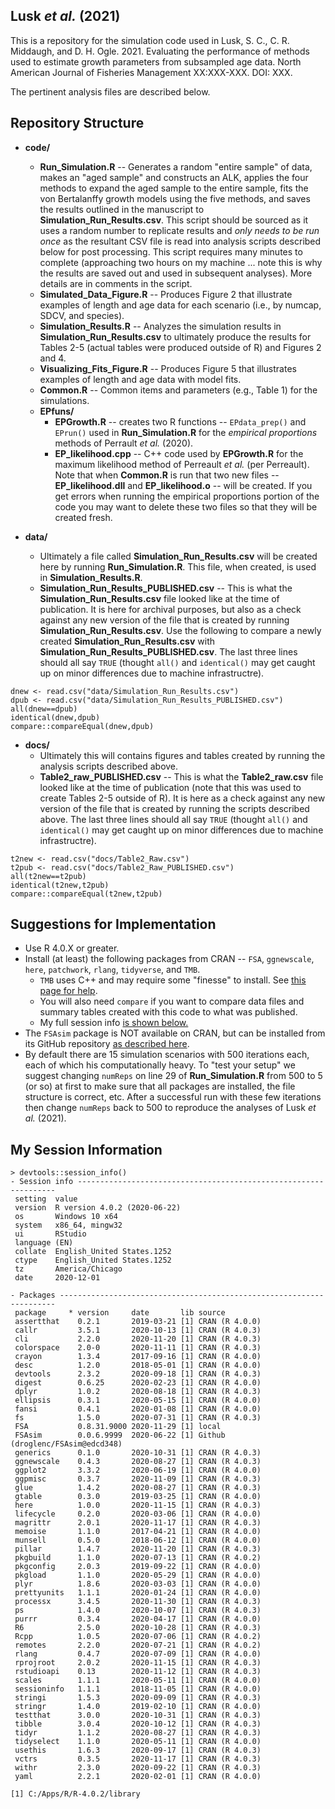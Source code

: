 ## Lusk *et al.* (2021)
This is a repository for the simulation code used in Lusk, S. C., C. R. Middaugh, and D. H. Ogle. 2021. Evaluating the performance of methods used to estimate growth parameters from subsampled age data. North American Journal of Fisheries Management XX:XXX-XXX. DOI: XXX.

The pertinent analysis files are described below.

## Repository Structure

* **code/**
    * **Run_Simulation.R** -- Generates a random "entire sample" of data, makes an "aged sample" and constructs an ALK, applies the four methods to expand the aged sample to the entire sample, fits the von Bertalanffy growth models using the five methods, and saves the results outlined in the manuscript to **Simulation_Run_Results.csv**. This script should be sourced as it uses a random number to replicate results and *only needs to be run once* as the resultant CSV file is read into analysis scripts described below for post processing. This script requires many minutes to complete (approaching two hours on my machine ... note this is why the results are saved out and used in subsequent analyses). More details are in comments in the script.
    * **Simulated_Data_Figure.R** -- Produces Figure 2 that illustrate examples of length and age data for each scenario (i.e., by numcap, SDCV, and species).
    * **Simulation_Results.R** -- Analyzes the simulation results in **Simulation_Run_Results.csv** to ultimately produce the results for Tables 2-5 (actual tables were produced outside of R) and Figures 2 and 4.
    * **Visualizing_Fits_Figure.R** -- Produces Figure 5 that illustrates examples of length and age data with model fits.
    * **Common.R** -- Common items and parameters (e.g., Table 1) for the simulations.
    * **EPfuns/**
        * **EPGrowth.R** -- creates two R functions -- `EPdata_prep()` and `EPrun()` used in **Run_Simulation.R** for the *empirical proportions* methods of Perrault *et al.* (2020).
        * **EP_likelihood.cpp** -- C++ code used by **EPGrowth.R** for the maximum likelihood method of Perreault *et al.* (per Perreault). Note that when **Common.R** is run that two new files -- **EP_likelihood.dll** and **EP_likelihood.o** -- will be created. If you get errors when running the empirical proportions portion of the code you may want to delete these two files so that they will be created fresh.

* **data/**
    * Ultimately a file called **Simulation_Run_Results.csv** will be created here by running **Run_Simulation.R**. This file, when created, is used in **Simulation_Results.R**.
    * **Simulation_Run_Results_PUBLISHED.csv** -- This is what the **Simulation_Run_Results.csv** file looked like at the time of publication. It is here for archival purposes, but also as a check against any new version of the file that is created by running **Simulation_Run_Results.csv**. Use the following to compare a newly created **Simulation_Run_Results.csv** with **Simulation_Run_Results_PUBLISHED.csv**. The last three lines should all say `TRUE` (thought `all()` and `identical()` may get caught up on minor differences due to machine infrastructre).

```
dnew <- read.csv("data/Simulation_Run_Results.csv")
dpub <- read.csv("data/Simulation_Run_Results_PUBLISHED.csv")
all(dnew==dpub)
identical(dnew,dpub)
compare::compareEqual(dnew,dpub)
```

* **docs/**
    * Ultimately this will contains figures and tables created by running the analysis scripts described above.
    * **Table2_raw_PUBLISHED.csv** -- This is what the **Table2_raw.csv** file looked like at the time of publication (note that this was used to create Tables 2-5 outside of R). It is here as a check against any new version of the file that is created by running the scripts described above. The last three lines should all say `TRUE` (thought `all()` and `identical()` may get caught up on minor differences due to machine infrastructre).

```
t2new <- read.csv("docs/Table2_Raw.csv")
t2pub <- read.csv("docs/Table2_Raw_PUBLISHED.csv")
all(t2new==t2pub)
identical(t2new,t2pub)
compare::compareEqual(t2new,t2pub)
```

## Suggestions for Implementation

* Use R 4.0.X or greater.
* Install (at least) the following packages from CRAN -- `FSA`, `ggnewscale`, `here`, `patchwork`, `rlang`, `tidyverse`, and `TMB`.
    * `TMB` uses C++ and may require some "finesse" to install. See [this page for help](https://github.com/kaskr/adcomp/wiki/Download).
    * You will also need `compare` if you want to compare data files and summary tables created with this code to what was published.
    * My full session info [is shown below.](#my-session-information)
* The `FSAsim` package is NOT available on CRAN, but can be installed from its GitHub repository [as described here](https://github.com/droglenc/FSAsim#installation).
* By default there are 15 simulation scenarios with 500 iterations each, each of which his computationally heavy. To "test your setup" we suggest changing `numReps` on line 29 of **Run_Simulation.R** from 500 to 5 (or so) at first to make sure that all packages are installed, the file structure is correct, etc. After a successful run with these few iterations then change `numReps` back to 500 to reproduce the analyses of Lusk *et al.* (2021).

## My Session Information

```
> devtools::session_info()
- Session info -----------------------------------------------------------------
 setting  value                       
 version  R version 4.0.2 (2020-06-22)
 os       Windows 10 x64              
 system   x86_64, mingw32             
 ui       RStudio                     
 language (EN)                        
 collate  English_United States.1252  
 ctype    English_United States.1252  
 tz       America/Chicago             
 date     2020-12-01                  

- Packages ---------------------------------------------------------------------
 package     * version     date       lib source                          
 assertthat    0.2.1       2019-03-21 [1] CRAN (R 4.0.0)                  
 callr         3.5.1       2020-10-13 [1] CRAN (R 4.0.3)                  
 cli           2.2.0       2020-11-20 [1] CRAN (R 4.0.3)                  
 colorspace    2.0-0       2020-11-11 [1] CRAN (R 4.0.3)                  
 crayon        1.3.4       2017-09-16 [1] CRAN (R 4.0.0)                  
 desc          1.2.0       2018-05-01 [1] CRAN (R 4.0.0)                  
 devtools      2.3.2       2020-09-18 [1] CRAN (R 4.0.3)                  
 digest        0.6.25      2020-02-23 [1] CRAN (R 4.0.0)                  
 dplyr         1.0.2       2020-08-18 [1] CRAN (R 4.0.3)                  
 ellipsis      0.3.1       2020-05-15 [1] CRAN (R 4.0.0)                  
 fansi         0.4.1       2020-01-08 [1] CRAN (R 4.0.0)                  
 fs            1.5.0       2020-07-31 [1] CRAN (R 4.0.3)                  
 FSA           0.8.31.9000 2020-11-29 [1] local                           
 FSAsim        0.0.6.9999  2020-06-22 [1] Github (droglenc/FSAsim@edcd348)
 generics      0.1.0       2020-10-31 [1] CRAN (R 4.0.3)                  
 ggnewscale    0.4.3       2020-08-27 [1] CRAN (R 4.0.3)                  
 ggplot2       3.3.2       2020-06-19 [1] CRAN (R 4.0.0)                  
 ggpmisc       0.3.7       2020-11-09 [1] CRAN (R 4.0.3)                  
 glue          1.4.2       2020-08-27 [1] CRAN (R 4.0.3)                  
 gtable        0.3.0       2019-03-25 [1] CRAN (R 4.0.0)                  
 here          1.0.0       2020-11-15 [1] CRAN (R 4.0.3)                  
 lifecycle     0.2.0       2020-03-06 [1] CRAN (R 4.0.0)                  
 magrittr      2.0.1       2020-11-17 [1] CRAN (R 4.0.3)                  
 memoise       1.1.0       2017-04-21 [1] CRAN (R 4.0.0)                  
 munsell       0.5.0       2018-06-12 [1] CRAN (R 4.0.0)                  
 pillar        1.4.7       2020-11-20 [1] CRAN (R 4.0.3)                  
 pkgbuild      1.1.0       2020-07-13 [1] CRAN (R 4.0.2)                  
 pkgconfig     2.0.3       2019-09-22 [1] CRAN (R 4.0.0)                  
 pkgload       1.1.0       2020-05-29 [1] CRAN (R 4.0.0)                  
 plyr          1.8.6       2020-03-03 [1] CRAN (R 4.0.0)                  
 prettyunits   1.1.1       2020-01-24 [1] CRAN (R 4.0.0)                  
 processx      3.4.5       2020-11-30 [1] CRAN (R 4.0.3)                  
 ps            1.4.0       2020-10-07 [1] CRAN (R 4.0.3)                  
 purrr         0.3.4       2020-04-17 [1] CRAN (R 4.0.0)                  
 R6            2.5.0       2020-10-28 [1] CRAN (R 4.0.3)                  
 Rcpp          1.0.5       2020-07-06 [1] CRAN (R 4.0.2)                  
 remotes       2.2.0       2020-07-21 [1] CRAN (R 4.0.2)                  
 rlang         0.4.7       2020-07-09 [1] CRAN (R 4.0.0)                  
 rprojroot     2.0.2       2020-11-15 [1] CRAN (R 4.0.3)                  
 rstudioapi    0.13        2020-11-12 [1] CRAN (R 4.0.3)                  
 scales        1.1.1       2020-05-11 [1] CRAN (R 4.0.0)                  
 sessioninfo   1.1.1       2018-11-05 [1] CRAN (R 4.0.0)                  
 stringi       1.5.3       2020-09-09 [1] CRAN (R 4.0.3)                  
 stringr       1.4.0       2019-02-10 [1] CRAN (R 4.0.0)                  
 testthat      3.0.0       2020-10-31 [1] CRAN (R 4.0.3)                  
 tibble        3.0.4       2020-10-12 [1] CRAN (R 4.0.3)                  
 tidyr         1.1.2       2020-08-27 [1] CRAN (R 4.0.3)                  
 tidyselect    1.1.0       2020-05-11 [1] CRAN (R 4.0.0)                  
 usethis       1.6.3       2020-09-17 [1] CRAN (R 4.0.3)                  
 vctrs         0.3.5       2020-11-17 [1] CRAN (R 4.0.3)                  
 withr         2.3.0       2020-09-22 [1] CRAN (R 4.0.3)                  
 yaml          2.2.1       2020-02-01 [1] CRAN (R 4.0.0)                  

[1] C:/Apps/R/R-4.0.2/library
```
